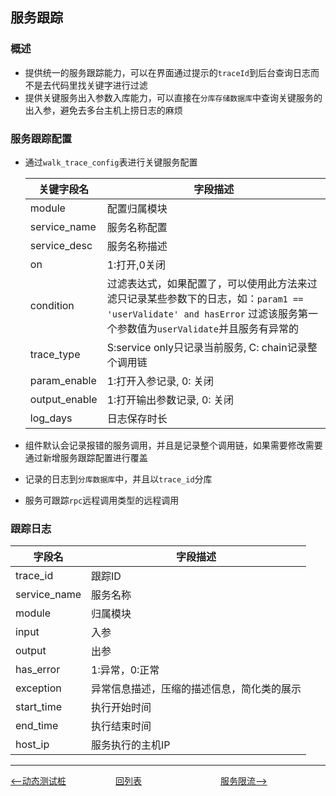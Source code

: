 ## 服务跟踪

### 概述

- 提供统一的服务跟踪能力，可以在界面通过提示的`traceId`到后台查询日志而不是去代码里找关键字进行过滤
- 提供关键服务出入参数入库能力，可以直接在`分库存储数据库`中查询关键服务的出入参，避免去多台主机上捞日志的麻烦

### 服务跟踪配置

- 通过`walk_trace_config`表进行关键服务配置

  | 关键字段名   | 字段描述                                                     |
  | ------------ | ------------------------------------------------------------ |
  | module       | 配置归属模块                                                 |
  | service_name | 服务名称配置                                                 |
  | service_desc | 服务名称描述                                                 |
  | on           | 1:打开,0关闭                                                 |
  | condition    | 过滤表达式，如果配置了，可以使用此方法来过滤只记录某些参数下的日志，如：`param1 == 'userValidate' and hasError` 过滤该服务第一个参数值为`userValidate`并且服务有异常的 |
  | trace_type   | S:service only只记录当前服务, C: chain记录整个调用链         |
  | param_enable | 1:打开入参记录, 0: 关闭         |
  | output_enable| 1:打开输出参数记录, 0: 关闭         |
  | log_days     | 日志保存时长         |

- 组件默认会记录报错的服务调用，并且是记录整个调用链，如果需要修改需要通过新增服务跟踪配置进行覆盖

- 记录的日志到`分库数据库`中，并且以`trace_id`分库

- 服务可跟踪`rpc`远程调用类型的远程调用


### 跟踪日志

| 字段名       | 字段描述                                   |
| ------------ | ------------------------------------------ |
| trace_id     | 跟踪ID                                     |
| service_name | 服务名称                                   |
| module       | 归属模块                                   |
| input        | 入参                                       |
| output       | 出参                                       |
| has_error    | 1:异常，0:正常                             |
| exception    | 异常信息描述，压缩的描述信息，简化类的展示 |
| start_time   | 执行开始时间                               |
| end_time     | 执行结束时间                               |
| host_ip      | 服务执行的主机IP                           |

---
<div style="display: flex">
  <div style="display: flex;flex:1;align-items: center;">
    <a href="https://gaiyinaizhi.github.io/walk-spring-boot/tools/walk-mock"><--动态测试桩</a>
  </div>
  <div style="display: flex;flex:1;align-items: center;">
    <a href="https://gaiyinaizhi.github.io/walk-spring-boot/index">回列表</a>
  </div>
  <div style="display: flex;flex:1;align-items: center;">
    <a href="https://gaiyinaizhi.github.io/walk-spring-boot/tools/walk-tools-limit">服务限流--></a>
  </div>
</div>